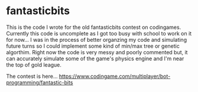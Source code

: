 # fantasticbits

This is the code I wrote for the old fantasticbits contest on codingames. Currently this code is uncomplete as I got
too busy with school to work on it for now... I was in the process of better organzing my code and simulating future turns so I could 
implement some kind of min/max tree or genetic algorthim. Right now the code is very messy and poorly commented but, it can accurately
simulate some of the game's physics engine and I'm near the top of gold league.

The contest is here...
https://www.codingame.com/multiplayer/bot-programming/fantastic-bits



